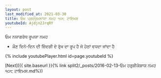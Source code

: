 ```yaml
---
layout: post
last_modified_at: 2021-03-30
title: ਓਮ ਪ੍ਰਦਯੁਮਨਾਯਾ ਨਮਹ ੧੦੮ ਟਾਇਮਸ
youtubeId: Ajdjn2JrqRY
---
```

 
 
 ਓਮ ਨਯਾਗਰੋਧ ਰੂਪਯਾ ਨਮਹ  
 
 -  ਕੌਣ ਦਿਨੋ-ਦਿਨ ਦੀ ਜ਼ਿੰਦਗੀ ਦੇ ਰੁੱਖ ਦਾ ਰੂਪ ਹੈ ਜੋ ਹੇਠਾਂ ਵਧਦਾ ਜਾਂਦਾ ਹੈ 
 
  
 
  
 
 
 
 
 
 


{% include youtubePlayer.html id=page.youtubeId %}
 
[Next]({{ site.baseurl }}{% link  split2/_posts/2016-02-13-ਓਮ ਹਰੁਸ਼ੀਕੇਸ਼ਾਯ ਨਮਹ ੧੦੮ ਟਾਇਮਸ.md%})
 
